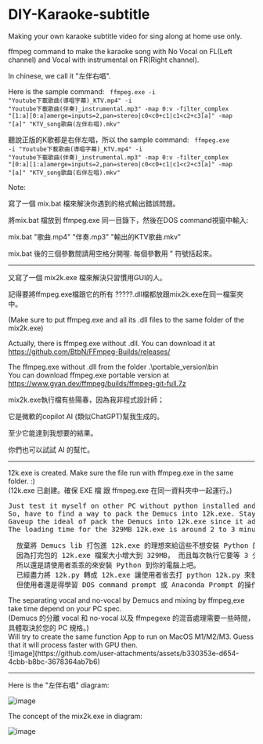 # DIY-Karaoke-subtitle
Making your own karaoke subtitle video for sing along at home use only. 

ffmpeg command to make the karaoke song with No Vocal on FL(Left channel) and Vocal with instrumental on FR(Right channel).

In chinese, we call it "左伴右唱".

Here is the sample command:
<code>
ffmpeg.exe -i "Youtube下載歌曲(導唱字幕)_KTV.mp4" -i "Youtube下載歌曲(伴奏)_instrumental.mp3" -map 0:v -filter_complex "[1:a][0:a]amerge=inputs=2,pan=stereo|c0<c0+c1|c1<c2+c3[a]" -map "[a]" "KTV_song歌曲(左伴右唱).mkv"
</code>

聽說正版的K歌都是右伴左唱，所以 the sample command:
<code>
ffmpeg.exe -i "Youtube下載歌曲(導唱字幕)_KTV.mp4" -i "Youtube下載歌曲(伴奏)_instrumental.mp3" -map 0:v -filter_complex "[0:a][1:a]amerge=inputs=2,pan=stereo|c0<c0+c1|c1<c2+c3[a]" -map "[a]" "KTV_song歌曲(右伴左唱).mkv"
</code>

Note:

寫了一個 mix.bat 檔來解決你遇到的格式輸出錯誤問題。

將mix.bat 檔放到 ffmpeg.exe 同一目錄下，然後在DOS command視窗中輸入:

mix.bat "歌曲.mp4" "伴奏.mp3" "輸出的KTV歌曲.mkv"

mix.bat 後的三個參數間請用空格分開喔. 每個參數用 " 符號括起來。
<hr class="dashed">
又寫了一個 mix2k.exe 檔來解決只習慣用GUI的人。

記得要將ffmpeg.exe檔跟它的所有 ?????.dll檔都放跟mix2k.exe在同一檔案夾中。

(Make sure to put ffmpeg.exe and all its .dll files to the same folder of the mix2k.exe)

Actually, there is ffmpeg.exe without .dll. You can download it at https://github.com/BtbN/FFmpeg-Builds/releases/

The ffmpeg.exe without .dll from the folder .\portable_version\bin\
You can download ffmpeg.exe portable version at https://www.gyan.dev/ffmpeg/builds/ffmpeg-git-full.7z

mix2k.exe執行檔有些陽春，因為我非程式設計師；

它是微軟的copilot AI (類似ChatGPT)幫我生成的。

至少它能達到我想要的結果。

你們也可以試試 AI 的幫忙。
<hr class="dashed">
12k.exe is created. Make sure the file run with ffmpeg.exe in the same folder. :)<br>
(12k.exe 已創建。確保 EXE 檔 跟 ffmpeg.exe 在同一資料夾中一起運行。)<br>
<pre>
Just test it myself on other PC without python installed and the 12k.exe is unable to call Demucs.
So, have to find a way to pack the Demucs into 12k.exe. Stay tune with newest 12k.exe then.
Gaveup the ideal of pack the Demucs into 12k.exe since it add-up file size from 9,713KB=9MB to 329,503KB=329MB.
The loading time for the 329MB 12k.exe is around 2 to 3 minutes. It is unacceptable!!!
</pre>
<pre>
  放棄將 Demucs lib 打包進 12k.exe 的理想來給這些不想安裝 Python 的使用者。
  因為打完包的 12k.exe 檔案大小增大到 329MB， 而且每次執行它要等 3 分鐘的 Demucs loading time(裝載時間)。
  所以還是請使用者乖乖的來安裝 Python 到你的電腦上吧。
  已經盡力將 12k.py 轉成 12k.exe 讓使用者省去打 python 12k.py 來執行 12k.py程式的動作。
  但使用者還是得學習 DOS command prompt 或 Anaconda Prompt 的操作環境。
</pre>
The separating vocal and no-vocal by Demucs and mixing by ffmpeg,exe take time depend on your PC spec.<br>
(Demucs 的分離 vocal 和 no-vocal 以及 ffmpegexe 的混音處理需要一些時間，具體取決於您的 PC 規格。)<br>
Will try to create the same function App to run on MacOS M1/M2/M3. Guess that it will process faster with GPU then.<br>
![image](https://github.com/user-attachments/assets/b330353e-d654-4cbb-b8bc-3678364ab7b6)
<hr class="dotted">

Here is the "左伴右唱" diagram:

![image](https://github.com/user-attachments/assets/dcb1ff43-bbb7-4380-948a-20a41e6bd6bd)

The concept of the mix2k.exe in diagram:

![image](https://github.com/user-attachments/assets/5b6ea515-f388-4c03-af47-30843090e25e)
